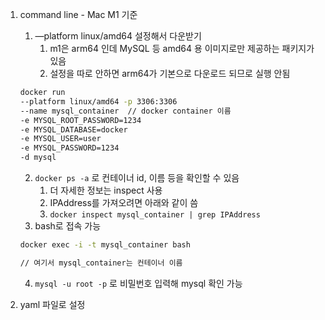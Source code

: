 1. command line - Mac M1 기준
    1. —platform linux/amd64 설정해서 다운받기
        1. m1은 arm64 인데 MySQL 등 amd64 용 이미지로만 제공하는 패키지가 있음
        2. 설정을 따로 안하면 arm64가 기본으로 다운로드 되므로 실행 안됨

    ```bash
    docker run 
    --platform linux/amd64 -p 3306:3306 
    --name mysql_container  // docker container 이름
    -e MYSQL_ROOT_PASSWORD=1234 
    -e MYSQL_DATABASE=docker 
    -e MYSQL_USER=user 
    -e MYSQL_PASSWORD=1234 
    -d mysql
    ```

    2. `docker ps -a` 로 컨테이너 id, 이름 등을 확인할 수 있음
        1. 더 자세한 정보는 inspect 사용
        2. IPAddress를 가져오려면 아래와 같이 씀
        3. `docker inspect mysql_container | grep IPAddress`
    3. bash로 접속 가능

    ```bash
    docker exec -i -t mysql_container bash

    // 여기서 mysql_container는 컨테이너 이름
    ```

    4. `mysql -u root -p` 로 비밀번호 입력해 mysql 확인 가능


2. yaml 파일로 설정
